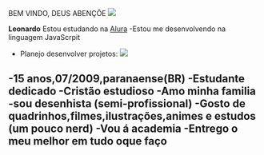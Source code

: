 BEM VINDO, DEUS ABENÇÕE ![](https://cdn3.emoji.gg/emojis/holy_bible.png)

**Leonardo**
Estou estudando na [Alura](https://www.alura.com.br/)
-Estou me desenvolvendo na linguagem JavaScrpit
- Planejo desenvolver projetos:
![](https://media1.tenor.com/m/pWzOkoucx-sAAAAd/lunadials-topi.gif)

-15 anos,07/2009,paranaense(BR)
-Estudante dedicado
-Cristão estudioso
-Amo minha familia 
-sou desenhista (semi-profissional)
-Gosto de quadrinhos,filmes,ilustrações,animes e estudos (um pouco nerd)
-Vou á academia
-Entrego o meu melhor em tudo oque faço
-

